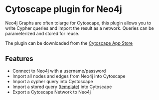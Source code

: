 # Cytoscape plugin for Neo4j

Neo4j Graphs are often tolarge for Cytoscape, this plugin allows you to write Cypher queries and import the result as a network. 
Queries can be parameterized and stored for reuse.  

The plugin can be downloaded from the [Cytoscape App Store](http://apps.cytoscape.org/apps/cytoscapeneo4jplugin)

## Features
- Connect to Neo4j with a username/password
- Import all nodes and edges from Neo4j into Cytoscape
- Import a cypher query into Cystoscape
- Import a stored query ([template](doc/template.md)) into Cytoscape
- Export a Cytoscape Network to Neo4j
